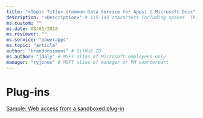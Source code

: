 ```yaml
---
title: "<Topic Title> (Common Data Service for Apps) | Microsoft Docs" # Intent and product brand in a unique string of 43-59 chars including spaces
description: "<Description>" # 115-145 characters including spaces. This abstract displays in the search result.
ms.custom: ""
ms.date: 08/01/2018
ms.reviewer: ""
ms.service: "powerapps"
ms.topic: "article"
author: "brandonsimons" # GitHub ID
ms.author: "jdaly" # MSFT alias of Microsoft employees only
manager: "ryjones" # MSFT alias of manager or PM counterpart
---
```

# Plug-ins

<!-- Needs major attention

https://docs.microsoft.com/en-us/dynamics365/customer-engagement/developer/plugin-development
https://docs.microsoft.com/en-us/dynamics365/customer-engagement/developer/write-plugin
https://docs.microsoft.com/en-us/dynamics365/customer-engagement/developer/understand-data-context-passed-plugin
https://docs.microsoft.com/en-us/dynamics365/customer-engagement/developer/handle-exceptions-plugins
https://docs.microsoft.com/en-us/dynamics365/customer-engagement/developer/pass-data-between-plug-ins
https://docs.microsoft.com/en-us/dynamics365/customer-engagement/developer/impersonation-plugins
https://docs.microsoft.com/en-us/dynamics365/customer-engagement/developer/register-deploy-plugins
https://docs.microsoft.com/en-us/dynamics365/customer-engagement/developer/debug-plugin
https://docs.microsoft.com/en-us/dynamics365/customer-engagement/developer/analyze-plugin-performance
https://docs.microsoft.com/en-us/dynamics365/customer-engagement/developer/walkthrough-register-plugin-using-plugin-registration-tool
https://docs.microsoft.com/en-us/dynamics365/customer-engagement/developer/sample-create-basic-plugin

https://docs.microsoft.com/en-us/dynamics365/customer-engagement/developer/plug-in-entities
https://docs.microsoft.com/en-us/dynamics365/customer-engagement/developer/plug-in-registration-entities

Notes:
https://microsoft-my.sharepoint.com/:w:/p/jdaly/ETkwQsIe2VtCvxAyqTPKfTIBKDrLhcEjAm4JaJPfakQ8ww?e=2pxLqD 

See tutorials
https://microsoft-my.sharepoint.com/:w:/p/jdaly/EZ1SzmOh-B5Bnt4C9rxGWysB6NtUQonOxq5sGSPkn5vNAA?e=bGWQN3
-->

[Sample: Web access from a sandboxed plug-in](org-service/samples/web-access-plugin.md)

<!-- https://docs.microsoft.com/en-us/dynamics365/customer-engagement/developer/sample-web-access-sandboxed-plugin -->
